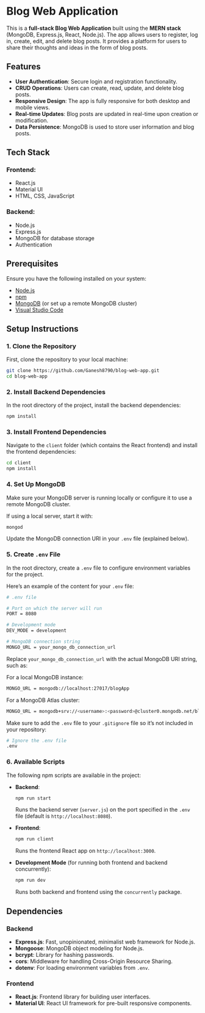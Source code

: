# Blog Web Application

This is a **full-stack Blog Web Application** built using the **MERN stack** (MongoDB, Express.js, React, Node.js). The app allows users to register, log in, create, edit, and delete blog posts. It provides a platform for users to share their thoughts and ideas in the form of blog posts.

## Features

- **User Authentication**: Secure login and registration functionality.
- **CRUD Operations**: Users can create, read, update, and delete blog posts.
- **Responsive Design**: The app is fully responsive for both desktop and mobile views.
- **Real-time Updates**: Blog posts are updated in real-time upon creation or modification.
- **Data Persistence**: MongoDB is used to store user information and blog posts.

## Tech Stack

### Frontend:

- React.js
- Material UI
- HTML, CSS, JavaScript

### Backend:

- Node.js
- Express.js
- MongoDB for database storage
- Authentication

## Prerequisites

Ensure you have the following installed on your system:

- [Node.js](https://nodejs.org/)
- [npm](https://www.npmjs.com/)
- [MongoDB](https://www.mongodb.com/) (or set up a remote MongoDB cluster)
- [Visual Studio Code](https://code.visualstudio.com/)

## Setup Instructions

### 1. Clone the Repository

First, clone the repository to your local machine:

```bash
git clone https://github.com/Ganesh8790/blog-web-app.git
cd blog-web-app
```

### 2. Install Backend Dependencies

In the root directory of the project, install the backend dependencies:

```bash
npm install
```

### 3. Install Frontend Dependencies

Navigate to the `client` folder (which contains the React frontend) and install the frontend dependencies:

```bash
cd client
npm install
```

### 4. Set Up MongoDB

Make sure your MongoDB server is running locally or configure it to use a remote MongoDB cluster.

If using a local server, start it with:

```bash
mongod
```

Update the MongoDB connection URI in your `.env` file (explained below).

### 5. Create `.env` File

In the root directory, create a `.env` file to configure environment variables for the project.

Here’s an example of the content for your `.env` file:

```bash
# .env file

# Port on which the server will run
PORT = 8080

# Development mode
DEV_MODE = development

# MongoDB connection string
MONGO_URL = your_mongo_db_connection_url
```

Replace `your_mongo_db_connection_url` with the actual MongoDB URI string, such as:

For a local MongoDB instance:

```bash
MONGO_URL = mongodb://localhost:27017/blogApp
```

For a MongoDB Atlas cluster:

```bash
MONGO_URL = mongodb+srv://<username>:<password>@cluster0.mongodb.net/blogApp?retryWrites=true&w=majority
```

Make sure to add the `.env` file to your `.gitignore` file so it’s not included in your repository:

```bash
# Ignore the .env file
.env
```

### 6. Available Scripts

The following npm scripts are available in the project:

- **Backend**:

  ```bash
  npm run start
  ```

  Runs the backend server (`server.js`) on the port specified in the `.env` file (default is `http://localhost:8080`).

- **Frontend**:

  ```bash
  npm run client
  ```

  Runs the frontend React app on `http://localhost:3000`.

- **Development Mode** (for running both frontend and backend concurrently):

  ```bash
  npm run dev
  ```

  Runs both backend and frontend using the `concurrently` package.


## Dependencies

### Backend

- **Express.js**: Fast, unopinionated, minimalist web framework for Node.js.
- **Mongoose**: MongoDB object modeling for Node.js.
- **bcrypt**: Library for hashing passwords.
- **cors**: Middleware for handling Cross-Origin Resource Sharing.
- **dotenv**: For loading environment variables from `.env`.

### Frontend

- **React.js**: Frontend library for building user interfaces.
- **Material UI**: React UI framework for pre-built responsive components.
